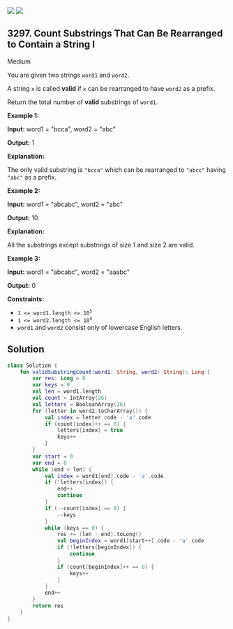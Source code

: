 [![](https://img.shields.io/github/stars/javadev/LeetCode-in-Kotlin?label=Stars&style=flat-square)](https://github.com/javadev/LeetCode-in-Kotlin)
[![](https://img.shields.io/github/forks/javadev/LeetCode-in-Kotlin?label=Fork%20me%20on%20GitHub%20&style=flat-square)](https://github.com/javadev/LeetCode-in-Kotlin/fork)

## 3297\. Count Substrings That Can Be Rearranged to Contain a String I

Medium

You are given two strings `word1` and `word2`.

A string `x` is called **valid** if `x` can be rearranged to have `word2` as a prefix.

Return the total number of **valid** substrings of `word1`.

**Example 1:**

**Input:** word1 = "bcca", word2 = "abc"

**Output:** 1

**Explanation:**

The only valid substring is `"bcca"` which can be rearranged to `"abcc"` having `"abc"` as a prefix.

**Example 2:**

**Input:** word1 = "abcabc", word2 = "abc"

**Output:** 10

**Explanation:**

All the substrings except substrings of size 1 and size 2 are valid.

**Example 3:**

**Input:** word1 = "abcabc", word2 = "aaabc"

**Output:** 0

**Constraints:**

*   <code>1 <= word1.length <= 10<sup>5</sup></code>
*   <code>1 <= word2.length <= 10<sup>4</sup></code>
*   `word1` and `word2` consist only of lowercase English letters.

## Solution

```kotlin
class Solution {
    fun validSubstringCount(word1: String, word2: String): Long {
        var res: Long = 0
        var keys = 0
        val len = word1.length
        val count = IntArray(26)
        val letters = BooleanArray(26)
        for (letter in word2.toCharArray()) {
            val index = letter.code - 'a'.code
            if (count[index]++ == 0) {
                letters[index] = true
                keys++
            }
        }
        var start = 0
        var end = 0
        while (end < len) {
            val index = word1[end].code - 'a'.code
            if (!letters[index]) {
                end++
                continue
            }
            if (--count[index] == 0) {
                --keys
            }
            while (keys == 0) {
                res += (len - end).toLong()
                val beginIndex = word1[start++].code - 'a'.code
                if (!letters[beginIndex]) {
                    continue
                }
                if (count[beginIndex]++ == 0) {
                    keys++
                }
            }
            end++
        }
        return res
    }
}
```